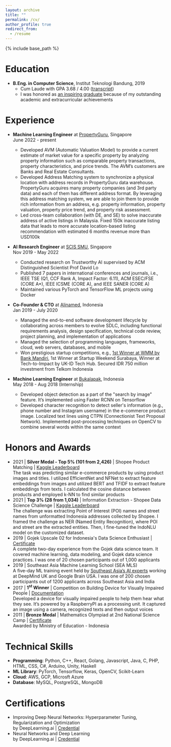 ```yaml
---
layout: archive
title: ""
permalink: /cv/
author_profile: true
redirect_from:
  - /resume
---
```


{% include base_path %}

Education
======
* **B.Eng. in Computer Science**, Institut Teknologi Bandung, 2019
  * Cum Laude with GPA 3.68 / 4.00 ([transcript](https://drive.google.com/drive/folders/1-yw_rbIm_9bX2zyZEuCxFirRSYCGKSbH?usp=sharing))
  * I was honored as [an inspiring graduate](https://stei.itb.ac.id/en/blog/2019/08/12/8782/) because of my outstanding academic and extracurricular achievements

Experience
======
* **Machine Learning Engineer** at [PropertyGuru](https://www.propertyguru.com.sg), Singapore
  <br> June 2022 - present
  * Developed AVM (Automatic Valuation Model) to provide a current estimate of market value for a specific property by analyzing property information such as comparable property transactions, property characteristics, and price trends. The AVM’s customers are Banks and Real Estate Consultants.
  * Developed Address Matching system to synchronize a physical location with address records in PropertyGuru data warehouse. PropertyGuru acquires many property companies (and 3rd party data) and each of them has different address format. By leveraging this address matching system, we are able to join them to provide rich information from an address, e.g. property information, property valuation, property price trend, and property risk assessment.
  * Led cross-team collaboration (with DE, and SE) to solve inaccurate address of active listings in Malaysia. Fixed 150k inaccurate listing data that leads to more accurate location-based listing recommendation with estimated 6 months revenue more than USD100k


* **AI Research Engineer** at [SCIS SMU](https://scis.smu.edu.sg/), Singapore
  <br> Nov 2019 - May 2022
  * Conducted research on Trustworthy AI supervised by ACM Distinguished Scientist Prof David Lo
  * Published 7 papers in international conferences and journals, i.e., IEEE TSE (Q1, CCF Rank A, Impact Factor: 6.11),  ACM ESEC/FSE (CORE A*), IEEE ICSME (CORE A), and IEEE SANER (CORE A)
  * Maintained various PyTorch and TensorFlow ML projects using Docker

* **Co-Founder & CTO** at [Alinamed](https://alinamed.com/), Indonesia
  <br> Jan 2019 - July 2020
  * Managed the end-to-end software development lifecycle by collaborating across members to evolve SDLC, including functional requirements analysis, design specification, technical code review, project planning, and implementation of applications
  * Managed the selection of programming languages, frameworks, cloud, web servers, databases, and mobile
  * Won prestigious startup competitions, e.g., [1st Winner at WMM by Bank Mandiri](http://news.unair.ac.id/en/2020/12/02/unair-alumnis-startup-alinamed-wins-first-place-in-2020-wmm/), 1st Winner at Startup Weekend Surabaya, Winner at Tech-to-Impact by UK-ID Tech Hub. Secured IDR 750 million investment from Telkom Indonesia 

* **Machine Learning Engineer** at [Bukalapak](https://www.bukalapak.com/), Indonesia 
  <br> May 2018 - Aug 2018 (Internship)
  * Developed object detection as a part of the "search by image" feature. It’s implemented using Faster RCNN on Tensorflow
  * Developed character recognition to detect seller's information (e.g., phone number and Instagram username) in the e-commerce product image. Localized text lines using CTPN (Connectionist Text Proposal Network). Implemented post-processing techniques on OpenCV to combine several words within the same context

Honors and Awards
======
* 2021 \| **Silver Medal - Top 5% (101 from 2,426)** \| Shopee Product Matching \| [Kaggle Leaderboard](https://www.kaggle.com/c/shopee-product-matching/leaderboard)
  <br> The task was predicting similar e-commerce products by using product images and titles. I utilized EfficientNet and NFNet to extract feature embeddings from images and utilized BERT and TFIDF to extract feature embeddings from texts. I calculated the cosine distance between products and employed k-NN to find similar products
* 2021 \|	**Top 3% (28 from 1,034)** \| Information Extraction - Shopee Data Science Challenge  \| [Kaggle Leaderboard](https://www.kaggle.com/c/scl-2021-ds/leaderboard)
  <br> The challenge was extracting Point of Interest (POI) names and street names from unformatted Indonesia addresses collected by Shopee. I framed the challenge as NER (Named Entity Recognition), where POI and street are the extracted entities. Then, I fine-tuned the IndoNLU model on the customized dataset.
* 2019 \|	Gojek Upscale 02 for Indonesia's Data Science Enthusiast \| [Certificate](https://drive.google.com/file/d/18t8Cq0Epnf9T5pFpeuNNQWMxRf9d0LdX/view?usp=sharing)
  <br> A complete two-day experience from the Gojek data science team. It covered machine learning, data modeling, and Gojek data science practices. I was one of 20 chosen participants out of 1,000 applicants
* 2019	\| Southeast Asia Machine Learning School (SEA MLS)
  <br> A five-day ML training event held by [Southeast Asia’s AI experts](https://www.sea-mls.com/organizers) working at DeepMind UK and Google Brain USA. I was one of 200 chosen participants out of 1200 applicants across Southeast Asia and India
* 2017  \| **1<sup>st</sup> Winner** \| Competition on Building Device for Visually Impaired People \| [Documentation](https://drive.google.com/file/d/1cz_4ubMjVVpU7vGgRYCTnbbQUd-nSRl6/view)
  <br> Developed a device for visually impaired people to help them hear what they see. It’s powered by a RaspberryPI as a processing unit. It captured an image using a camera, recognized texts and then output voices
* 2011	\| **Bronze Medal** \| Mathematics Olympiad at 2nd National Science Camp \| [Certificate](https://drive.google.com/file/d/1CLFcdlM1zQRmPmOGZg-SfBqkjaIzQqNE/view?usp=sharing)
  <br> Awarded by Ministry of Education - Indonesia

Technical Skills
======
* **Programming**: Python, C++, React, Golang, Javascript, Java, C, PHP, HTML, CSS, C#, Arduino, Unity, Haskell
* **ML Library**: PyTorch, Tensorflow, Keras, OpenCV, Scikit-Learn
* **Cloud**: AWS, GCP, Microsft Azure
* **Database**: MySQL, PostgreSQL, MongoDB

Certifications
======
*  Improving Deep Neural Networks: Hyperparameter Tuning, Regularization and Optimization
  <br>by DeepLearning.ai | [Credential](https://www.coursera.org/account/accomplishments/certificate/SGC98U3G8K6P)
*  Neural Networks and Deep Learning
  <br>by DeepLearning.ai | [Credential](https://www.coursera.org/account/accomplishments/certificate/D8GK6SD6Y5TG)

<!-- Skills
======
* Skill 1
* Skill 2
  * Sub-skill 2.1
  * Sub-skill 2.2
  * Sub-skill 2.3
* Skill 3 -->

<!-- Publications
======
  <ul>{% for post in site.publications %}
    {% include archive-single-cv.html %}
  {% endfor %}</ul> -->
  
<!-- Talks -->
<!-- ======
  <ul>{% for post in site.talks %}
    {% include archive-single-talk-cv.html %}
  {% endfor %}</ul>
  
Teaching
======
  <ul>{% for post in site.teaching %}
    {% include archive-single-cv.html %}
  {% endfor %}</ul> -->
  
